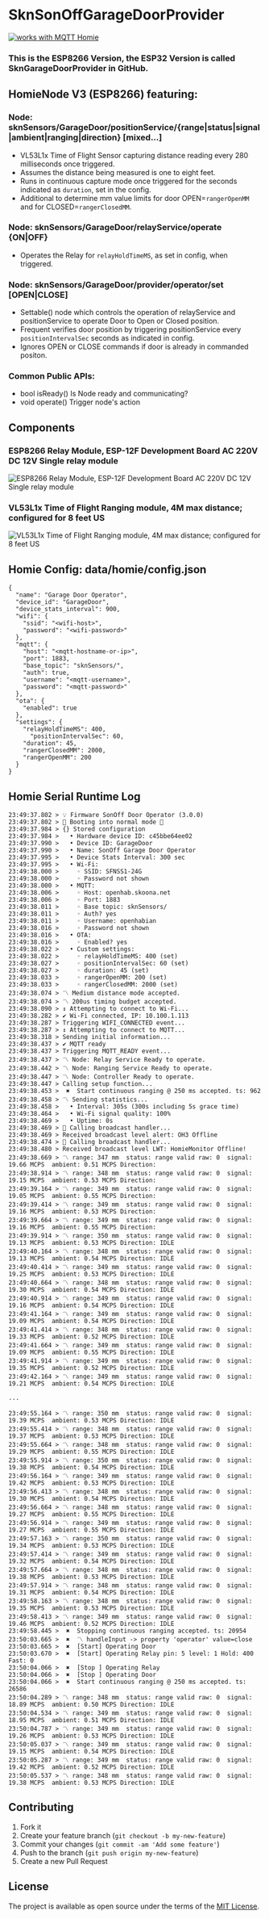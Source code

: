# SknSonOffGarageDoorProvider

<a href="https://homieiot.github.io/">
  <img src="https://homieiot.github.io/img/works-with-homie.png" alt="works with MQTT Homie">
</a>

### This is the ESP8266 Version, the ESP32 Version is called SknGarageDoorProvider in GitHub.

## HomieNode V3 (ESP8266) featuring:
### Node: sknSensors/GarageDoor/positionService/{range|status|signal|ambient|ranging|direction} [mixed...]
- VL53L1x Time of Flight Sensor capturing distance reading every 280 milliseconds once triggered.
- Assumes the distance being measured is one to eight feet.
- Runs in continuous capture mode once triggered for the seconds indicated as `duration`, set in the config.
- Additional to determine mm value limits for door OPEN=`rangerOpenMM` and for CLOSED=`rangerClosedMM`.

### Node: sknSensors/GarageDoor/relayService/operate {ON|OFF}
- Operates the Relay for `relayHoldTimeMS`, as set in config, when triggered.

### Node: sknSensors/GarageDoor/provider/operator/set [OPEN|CLOSE]
- Settable() node which controls the operation of relayService and positionService to operate Door to Open or Closed position.
- Frequent verifies door position by triggering positionService every `positionIntervalSec` seconds as indicated in config.
- Ignores OPEN or CLOSE commands if door is already in commanded positon.

### Common Public APIs:
* bool isReady()                            Is Node ready and communicating?
* void operate()                            Trigger node's action

## Components
### ESP8266 Relay Module, ESP-12F Development Board AC 220V DC 12V Single relay module
![ESP8266 Relay Module, ESP-12F Development Board AC 220V DC 12V Single relay module](ESP8266RelayModule_ESP-12F_DevelopmentBoard_AC220V-DC12V_SingleRelayModule.jpg)
### VL53L1x Time of Flight Ranging module, 4M max distance; configured for 8 feet US
![VL53L1x Time of Flight Ranging module, 4M max distance; configured for 8 feet US](VL53L1x.png)


## Homie Config: data/homie/config.json
```
{
  "name": "Garage Door Operator",
  "device_id": "GarageDoor",
  "device_stats_interval": 900,  
  "wifi": {
    "ssid": "<wifi-host>",
    "password": "<wifi-password>"
  },
  "mqtt": {
    "host": "<mqtt-hostname-or-ip>",
    "port": 1883,
	"base_topic": "sknSensors/",
    "auth": true,
    "username": "<mqtt-username>",
    "password": "<mqtt-password>"
  },
  "ota": {
    "enabled": true
  },
  "settings": {
    "relayHoldTimeMS": 400,
	  "positionIntervalSec": 60,
    "duration": 45,
    "rangerClosedMM": 2000,
    "rangerOpenMM": 200
  }
}
```

## Homie Serial Runtime Log
```
23:49:37.802 > 💡 Firmware SonOff Door Operator (3.0.0)
23:49:37.802 > 🔌 Booting into normal mode 🔌
23:49:37.984 > {} Stored configuration
23:49:37.984 >   • Hardware device ID: c45bbe64ee02
23:49:37.990 >   • Device ID: GarageDoor
23:49:37.990 >   • Name: SonOff Garage Door Operator
23:49:37.995 >   • Device Stats Interval: 300 sec
23:49:37.995 >   • Wi-Fi: 
23:49:38.000 >     ◦ SSID: SFNSS1-24G
23:49:38.000 >     ◦ Password not shown
23:49:38.000 >   • MQTT: 
23:49:38.006 >     ◦ Host: openhab.skoona.net
23:49:38.006 >     ◦ Port: 1883
23:49:38.011 >     ◦ Base topic: sknSensors/
23:49:38.011 >     ◦ Auth? yes
23:49:38.011 >     ◦ Username: openhabian
23:49:38.016 >     ◦ Password not shown
23:49:38.016 >   • OTA: 
23:49:38.016 >     ◦ Enabled? yes
23:49:38.022 >   • Custom settings: 
23:49:38.022 >     ◦ relayHoldTimeMS: 400 (set)
23:49:38.027 >     ◦ positionIntervalSec: 60 (set)
23:49:38.027 >     ◦ duration: 45 (set)
23:49:38.033 >     ◦ rangerOpenMM: 200 (set)
23:49:38.033 >     ◦ rangerClosedMM: 2000 (set)
23:49:38.074 > 〽 Medium distance mode accepted.
23:49:38.074 > 〽 200us timing budget accepted.
23:49:38.090 > ↕ Attempting to connect to Wi-Fi...
23:49:38.282 > ✔ Wi-Fi connected, IP: 10.100.1.113
23:49:38.287 > Triggering WIFI_CONNECTED event...
23:49:38.287 > ↕ Attempting to connect to MQTT...
23:49:38.318 > Sending initial information...
23:49:38.437 > ✔ MQTT ready
23:49:38.437 > Triggering MQTT_READY event...
23:49:38.437 > 〽 Node: Relay Service Ready to operate.
23:49:38.442 > 〽 Node: Ranging Service Ready to operate.
23:49:38.447 > 〽 Node: Controller Ready to operate.
23:49:38.447 > Calling setup function...
23:49:38.453 >  ✖  Start continuous ranging @ 250 ms accepted. ts: 962
23:49:38.458 > 〽 Sending statistics...
23:49:38.458 >   • Interval: 305s (300s including 5s grace time)
23:49:38.464 >   • Wi-Fi signal quality: 100%
23:49:38.469 >   • Uptime: 0s
23:49:38.469 > 📢 Calling broadcast handler...
23:49:38.469 > Received broadcast level alert: OH3 Offline
23:49:38.474 > 📢 Calling broadcast handler...
23:49:38.480 > Received broadcast level LWT: HomieMonitor Offline!
23:49:38.669 > 〽 range: 347 mm 	status: range valid raw: 0	signal: 19.66 MCPS	ambient: 0.51 MCPS Direction: 
23:49:38.914 > 〽 range: 348 mm 	status: range valid raw: 0	signal: 19.15 MCPS	ambient: 0.53 MCPS Direction: 
23:49:39.164 > 〽 range: 349 mm 	status: range valid raw: 0	signal: 19.05 MCPS	ambient: 0.55 MCPS Direction: 
23:49:39.414 > 〽 range: 349 mm 	status: range valid raw: 0	signal: 19.16 MCPS	ambient: 0.53 MCPS Direction: 
23:49:39.664 > 〽 range: 349 mm 	status: range valid raw: 0	signal: 19.16 MCPS	ambient: 0.55 MCPS Direction: 
23:49:39.914 > 〽 range: 350 mm 	status: range valid raw: 0	signal: 19.13 MCPS	ambient: 0.53 MCPS Direction: IDLE
23:49:40.164 > 〽 range: 348 mm 	status: range valid raw: 0	signal: 19.13 MCPS	ambient: 0.54 MCPS Direction: IDLE
23:49:40.414 > 〽 range: 349 mm 	status: range valid raw: 0	signal: 19.25 MCPS	ambient: 0.53 MCPS Direction: IDLE
23:49:40.664 > 〽 range: 348 mm 	status: range valid raw: 0	signal: 19.30 MCPS	ambient: 0.54 MCPS Direction: IDLE
23:49:40.914 > 〽 range: 349 mm 	status: range valid raw: 0	signal: 19.16 MCPS	ambient: 0.54 MCPS Direction: IDLE
23:49:41.164 > 〽 range: 349 mm 	status: range valid raw: 0	signal: 19.09 MCPS	ambient: 0.54 MCPS Direction: IDLE
23:49:41.414 > 〽 range: 348 mm 	status: range valid raw: 0	signal: 19.33 MCPS	ambient: 0.52 MCPS Direction: IDLE
23:49:41.664 > 〽 range: 349 mm 	status: range valid raw: 0	signal: 19.09 MCPS	ambient: 0.55 MCPS Direction: IDLE
23:49:41.914 > 〽 range: 349 mm 	status: range valid raw: 0	signal: 19.35 MCPS	ambient: 0.52 MCPS Direction: IDLE
23:49:42.164 > 〽 range: 349 mm 	status: range valid raw: 0	signal: 19.21 MCPS	ambient: 0.54 MCPS Direction: IDLE

...

23:49:55.164 > 〽 range: 350 mm 	status: range valid raw: 0	signal: 19.39 MCPS	ambient: 0.53 MCPS Direction: IDLE
23:49:55.414 > 〽 range: 348 mm 	status: range valid raw: 0	signal: 19.37 MCPS	ambient: 0.53 MCPS Direction: IDLE
23:49:55.664 > 〽 range: 348 mm 	status: range valid raw: 0	signal: 19.29 MCPS	ambient: 0.55 MCPS Direction: IDLE
23:49:55.914 > 〽 range: 350 mm 	status: range valid raw: 0	signal: 19.38 MCPS	ambient: 0.54 MCPS Direction: IDLE
23:49:56.164 > 〽 range: 349 mm 	status: range valid raw: 0	signal: 19.42 MCPS	ambient: 0.53 MCPS Direction: IDLE
23:49:56.413 > 〽 range: 348 mm 	status: range valid raw: 0	signal: 19.30 MCPS	ambient: 0.54 MCPS Direction: IDLE
23:49:56.664 > 〽 range: 348 mm 	status: range valid raw: 0	signal: 19.27 MCPS	ambient: 0.55 MCPS Direction: IDLE
23:49:56.914 > 〽 range: 349 mm 	status: range valid raw: 0	signal: 19.27 MCPS	ambient: 0.55 MCPS Direction: IDLE
23:49:57.163 > 〽 range: 350 mm 	status: range valid raw: 0	signal: 19.34 MCPS	ambient: 0.53 MCPS Direction: IDLE
23:49:57.414 > 〽 range: 349 mm 	status: range valid raw: 0	signal: 19.32 MCPS	ambient: 0.54 MCPS Direction: IDLE
23:49:57.664 > 〽 range: 348 mm 	status: range valid raw: 0	signal: 19.38 MCPS	ambient: 0.53 MCPS Direction: IDLE
23:49:57.914 > 〽 range: 348 mm 	status: range valid raw: 0	signal: 19.31 MCPS	ambient: 0.54 MCPS Direction: IDLE
23:49:58.163 > 〽 range: 348 mm 	status: range valid raw: 0	signal: 19.35 MCPS	ambient: 0.53 MCPS Direction: IDLE
23:49:58.413 > 〽 range: 349 mm 	status: range valid raw: 0	signal: 19.46 MCPS	ambient: 0.52 MCPS Direction: IDLE
23:49:58.445 >  ✖  Stopping continuous ranging accepted. ts: 20954
23:50:03.665 >  ✖  〽 handleInput -> property 'operator' value=close
23:50:03.665 >  ✖  [Start] Operating Door
23:50:03.670 >  ✖  [Start] Operating Relay pin: 5 level: 1 Hold: 400 Fast: 0
23:50:04.066 >  ✖  [Stop ] Operating Relay
23:50:04.066 >  ✖  [Stop ] Operating Door
23:50:04.066 >  ✖  Start continuous ranging @ 250 ms accepted. ts: 26586
23:50:04.289 > 〽 range: 348 mm 	status: range valid raw: 0	signal: 18.89 MCPS	ambient: 0.50 MCPS Direction: IDLE
23:50:04.534 > 〽 range: 349 mm 	status: range valid raw: 0	signal: 18.95 MCPS	ambient: 0.51 MCPS Direction: IDLE
23:50:04.787 > 〽 range: 349 mm 	status: range valid raw: 0	signal: 19.26 MCPS	ambient: 0.53 MCPS Direction: IDLE
23:50:05.037 > 〽 range: 349 mm 	status: range valid raw: 0	signal: 19.15 MCPS	ambient: 0.54 MCPS Direction: IDLE
23:50:05.287 > 〽 range: 349 mm 	status: range valid raw: 0	signal: 19.42 MCPS	ambient: 0.52 MCPS Direction: IDLE
23:50:05.537 > 〽 range: 348 mm 	status: range valid raw: 0	signal: 19.38 MCPS	ambient: 0.53 MCPS Direction: IDLE
```

## Contributing

1. Fork it 
2. Create your feature branch (`git checkout -b my-new-feature`)
3. Commit your changes (`git commit -am 'Add some feature'`)
4. Push to the branch (`git push origin my-new-feature`)
5. Create a new Pull Request


## License

The project is available as open source under the terms of the [MIT License](http://opensource.org/licenses/MIT).
